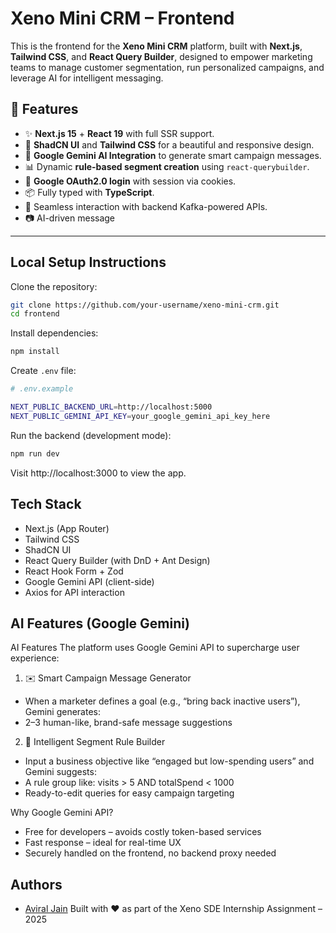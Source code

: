 
# Xeno Mini CRM – Frontend

This is the frontend for the **Xeno Mini CRM** platform, built with **Next.js**, **Tailwind CSS**, and **React Query Builder**, designed to empower marketing teams to manage customer segmentation, run personalized campaigns, and leverage AI for intelligent messaging.

## 🚀 Features

- ✨ **Next.js 15** + **React 19** with full SSR support.
- 🎨 **ShadCN UI** and **Tailwind CSS** for a beautiful and responsive design.
- 🧠 **Google Gemini AI Integration** to generate smart campaign messages.
- 📊 Dynamic **rule-based segment creation** using `react-querybuilder`.
- 🔐 **Google OAuth2.0 login** with session via cookies.
- 📦 Fully typed with **TypeScript**.
- 🔄 Seamless interaction with backend Kafka-powered APIs.
- 📷 AI-driven message 

---


## Local Setup Instructions

Clone the repository:

```bash
git clone https://github.com/your-username/xeno-mini-crm.git
cd frontend
```

Install dependencies:

```bash
npm install
```

Create `.env` file:

```bash
# .env.example

NEXT_PUBLIC_BACKEND_URL=http://localhost:5000
NEXT_PUBLIC_GEMINI_API_KEY=your_google_gemini_api_key_here
```

Run the backend (development mode):

```bash
npm run dev
```
Visit http://localhost:3000 to view the app.
## Tech Stack


- Next.js (App Router)
- Tailwind CSS
- ShadCN UI
- React Query Builder (with DnD + Ant Design)
- React Hook Form + Zod
- Google Gemini API (client-side)
- Axios for API interaction


## AI Features (Google Gemini)

AI Features
The platform uses Google Gemini API to supercharge user experience:

1. ✉️ Smart Campaign Message Generator

- When a marketer defines a goal (e.g., “bring back inactive users”), Gemini generates:
- 2–3 human-like, brand-safe message suggestions


2. 📐 Intelligent Segment Rule Builder

- Input a business objective like “engaged but low-spending users” and Gemini suggests:
- A rule group like: visits > 5 AND totalSpend < 1000
- Ready-to-edit queries for easy campaign targeting


Why Google Gemini API?
- Free for developers – avoids costly token-based services
- Fast response – ideal for real-time UX
- Securely handled on the frontend, no backend proxy needed


## Authors

- [Aviral Jain](https://github.com/AviralJain32)
Built with ❤️ as part of the Xeno SDE Internship Assignment – 2025

